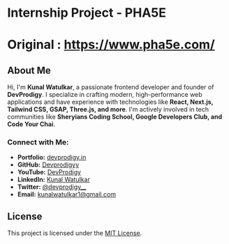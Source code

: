 # Internship Project - PHA5E
# Original : https://www.pha5e.com/

## About Me
Hi, I'm **Kunal Watulkar**, a passionate frontend developer and founder of **DevProdigy**. I specialize in crafting modern, high-performance web applications and have experience with technologies like **React, Next.js, Tailwind CSS, GSAP, Three.js, and more**. I'm actively involved in tech communities like **Sheryians Coding School, Google Developers Club, and Code Your Chai**.

### Connect with Me:
- **Portfolio:** [devprodigy.in](https://devprodigy.in)
- **GitHub:** [Devprodigyy](https://github.com/Devprodigyy)
- **YouTube:** [DevProdigy](https://www.youtube.com/@Dev_Prodigy)
- **LinkedIn:** [Kunal Watulkar](https://www.linkedin.com/in/devprodigy/)
- **Twitter:** [@devprodigy__](https://twitter.com/devprodigy__)
- **Email:** kunalwatulkar1@gmail.com

## License
This project is licensed under the [MIT License](LICENSE).
  
